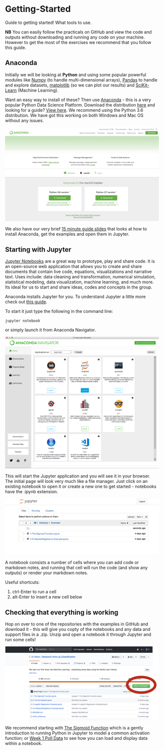 # Getting-Started
Guide to getting started! What tools to use.

__NB__ You can easily follow the practicals on GitHub and view the code and outputs without downloading and running any code on your machine. However to get the most of the exercises we recommend that you follow this guide.


## Anaconda
Initially we will be looking at __Python__ and using some popular powerful modules like [Numpy](http://www.numpy.org) (to handle multi-dimensional arrays), [Pandas](http://pandas.pydata.org) to handle and explore datasets, [matplotlib](https://matplotlib.org) (so we can plot our results) and [SciKit-Learn](http://scikit-learn.org/stable/) (Machine Learning). 

Want an easy way to install of these? Then use [Anaconda](https://www.anaconda.com) - this is a very popular Python Data Science Platform. Download the distribution [here](https://www.anaconda.com/download) and looking for a guide? [View here](https://www.youtube.com/watch?v=YJC6ldI3hWk). We recommend using the Python 3.6 distribution. We have got this working on both Windows and Mac OS without any issues. 

![Anaconda Download](https://github.com/AI-Wales/Getting-Started/blob/master/Anacondadownload.png)

We also have our very brief [15 minute guide slides](https://drive.google.com/file/d/1Pgo2wEKQlc-S5sB7KVqtHhAH-v22rj0R/view?usp=sharing) that looks at how to install Anaconda, get the examples and open them in Jupyter.

## Starting with Jupyter
[Jupyter Notebooks](http://jupyter.org) are a great way to prototype, play and share code. It is an open-source web application that allows you to create and share documents that contain live code, equations, visualizations and narrative text. Uses include: data cleaning and transformation, numerical simulation, statistical modeling, data visualization, machine learning, and much more. Its ideal for us to start and share ideas, codes and concepts in the group. 

Anaconda installs Jupyter for you. To understand Jupyter a little more check out [this guide](https://www.codecademy.com/articles/how-to-use-jupyter-notebooks).

To start it just type the following in the command line:

```
jupyter notebook
```

or simply launch it from Anaconda Navigator.

![Anaconda Navigator](https://github.com/AI-Wales/Getting-Started/blob/master/AnacondaNavigator.png)

This will start the Jupyter application and you will see it in your browser. The initial page will look very much like a file manager. Just click on an existing notebook to open it or create a new one to get started - notebooks have the .ipynb extension. 

![Jupyter Navigator](https://github.com/AI-Wales/Getting-Started/blob/master/jupyterlaunch.png)

A notebook consists a number of cells where you can add code or markdown notes, and running that cell will run the code (and show any outputs) or render your markdown notes. 

Useful shortcuts:
1. ctrl-Enter to run a cell
2. alt-Enter to insert a new cell below

## Checking that everything is working 
Hop on over to one of the repositories with the examples in GitHub and download it - this will give you copty of the notebooks and any data and support files in a .zip.  Unzip and open a notebook it through Jupyter and run some cells!

![Github Download](https://github.com/AI-Wales/Getting-Started/blob/master/githubdownload.png)

We recommend starting with [The Sigmoid Function](https://github.com/AI-Wales/Session2-Intro_to_Classification/blob/master/1-The%20Sigmoid%20Function.ipynb) which is a gently introduction to running Python in Jupyter to model a common activation function; or [Week 1 Poll Data](https://github.com/AI-Wales/Session1-PollData) to see how you can load and display data within a notebook.  

